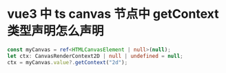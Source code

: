 # vue3 中 ts canvas 节点中 getContext 类型声明怎么声明

```typescript
const myCanvas = ref<HTMLCanvasElement | null>(null);
let ctx: CanvasRenderContext2D | null | undefined = null;
ctx = myCanvas.value?.getContext("2d");
```
